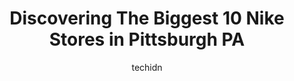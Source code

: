 ---
layout: ampstory
image: https://i0.wp.com/www.depkes.org/wp-content/uploads/2023/06/nike-0-in-pittsburgh-pa-1685965792.jpeg?resize=640,853
author: techidn
featured: false
description: Discover the impressive array of Nike options in Pittsburgh PA, where you can find 10 of the largest Nike establishments in the area. From renowned classics to hidden gems, Pittsburgh PA off
title: Discovering The Biggest 10 Nike Stores in Pittsburgh PA
cover:
   title: Discovering The Biggest 10 Nike Stores in Pittsburgh PA
   subtitle: Rickpate
   background: https://www.depkes.org/wp-content/uploads/2023/06/nike-0-in-pittsburgh-pa-1685965792.jpeg

pages: 
 - layout: thirds
   top: <h1>#1 Rally House North Shore</h1>
   bottom: "<p>Awesome place! Rammed wall to wall with lots of Pittsburgh team gear. Lots of cool other things as well like Xmas ornaments, puzzles, banners, and collectible photos etc.</p>"
   background: https://www.depkes.org/wp-content/uploads/2023/06/nike-1-in-pittsburgh-pa-1685965792.jpeg
   backgroundblur: true
 - layout: thirds
   top: <h1>#2 Zeds</h1>
   bottom: "<p>1931 E Carson St, Pittsburgh, PA 15203, United States</p>"
   background: https://www.depkes.org/wp-content/uploads/2023/06/nike-2-in-pittsburgh-pa-1685965793.jpeg
   cta:
      link: https://www.depkes.org/blog/discovering-the-biggest-10-nike-stores-in-pittsburgh-pa/
      text: Discovering The Biggest 10 Nike Stores in Pittsburgh PA
 - layout: thirds
   top: <h1>#3 Foot Locker</h1>
   bottom: "<p>322 Fifth Ave, Pittsburgh, PA 15222, United States</p>"
   background: https://www.depkes.org/wp-content/uploads/2023/06/nike-3-in-pittsburgh-pa-1685965794.jpeg
   cta:
      link: https://www.depkes.org/blog/discovering-the-biggest-10-nike-stores-in-pittsburgh-pa/
      text: Discovering The Biggest 10 Nike Stores in Pittsburgh PA
 - layout: thirds
   top: <h1>#4 DTLR</h1>
   bottom: "<p>435 Wood St #2, Pittsburgh, PA 15222, United States</p>"
   background: https://images.unsplash.com/photo-1632260260864-caf7fde5ec36?ixlib=rb-4.0.3&ixid=MnwxMjA3fDB8MHxwaG90by1wYWdlfHx8fGVufDB8fHx8&auto=format&fit=crop&w=640&h=853&q=80
   cta:
      link: https://www.depkes.org/blog/discovering-the-biggest-10-nike-stores-in-pittsburgh-pa/
      text: Discovering The Biggest 10 Nike Stores in Pittsburgh PA
 - layout: thirds
   top: <h1>#5 DTLR</h1>
   bottom: "<p>2023 Wharton St, Pittsburgh, PA 15203, United States</p>"
   background: https://images.unsplash.com/photo-1557672172-298e090bd0f1?ixlib=rb-4.0.3&ixid=MnwxMjA3fDB8MHxwaG90by1wYWdlfHx8fGVufDB8fHx8&auto=format&fit=crop&w=640&h=853&q=80
   cta:
      link: https://www.depkes.org/blog/discovering-the-biggest-10-nike-stores-in-pittsburgh-pa/
      text: Discovering The Biggest 10 Nike Stores in Pittsburgh PA
 - layout: thirds
   top: <h1>#6 Finish Line</h1>
   bottom: "<p>2470 Robinson Centre Dr, Pittsburgh, PA 15205, United States</p>"
   background: https://images.unsplash.com/photo-1564951434112-64d74cc2a2d7?ixlib=rb-4.0.3&ixid=MnwxMjA3fDB8MHxwaG90by1wYWdlfHx8fGVufDB8fHx8&auto=format&fit=crop&w=640&h=853&q=80
   cta:
      link: https://www.depkes.org/blog/discovering-the-biggest-10-nike-stores-in-pittsburgh-pa/
      text: Discovering The Biggest 10 Nike Stores in Pittsburgh PA
 - layout: thirds
   top: <h1>#7 Champs Sports</h1>
   bottom: "<p>100 Robinson Centre Dr, Pittsburgh, PA 15205, United States</p>"
   background: https://images.unsplash.com/photo-1510906594845-bc082582c8cc?ixlib=rb-4.0.3&ixid=MnwxMjA3fDB8MHxwaG90by1wYWdlfHx8fGVufDB8fHx8&auto=format&fit=crop&w=640&h=853&q=80
   cta:
      link: https://www.depkes.org/blog/discovering-the-biggest-10-nike-stores-in-pittsburgh-pa/
      text: Discovering The Biggest 10 Nike Stores in Pittsburgh PA
 - layout: thirds
   middle: Continue reading...
   background: https://images.unsplash.com/photo-1546497974-b213c9efb599?ixlib=rb-4.0.3&ixid=MnwxMjA3fDB8MHxwaG90by1wYWdlfHx8fGVufDB8fHx8&auto=format&fit=crop&w=640&h=853&q=80
   cta:
      link: https://www.depkes.org/blog/discovering-the-biggest-10-nike-stores-in-pittsburgh-pa/
      text: Discovering The Biggest 10 Nike Stores in Pittsburgh PA
      
---